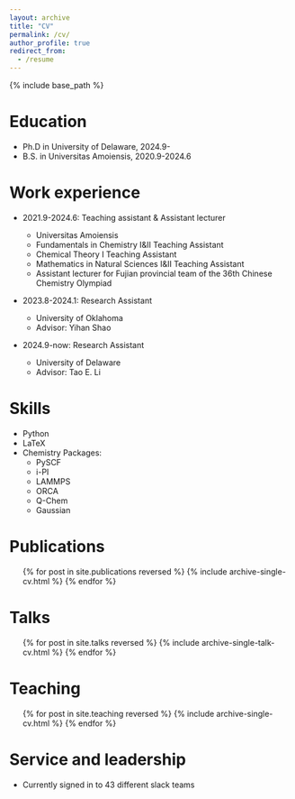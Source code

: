 ```yaml
---
layout: archive
title: "CV"
permalink: /cv/
author_profile: true
redirect_from:
  - /resume
---
```


{% include base_path %}

Education
======
* Ph.D in University of Delaware, 2024.9-
* B.S. in Universitas Amoiensis, 2020.9-2024.6

Work experience
======
* 2021.9-2024.6: Teaching assistant & Assistant lecturer
  * Universitas Amoiensis
  * Fundamentals in Chemistry I&II Teaching Assistant
  * Chemical Theory I Teaching Assistant
  * Mathematics in Natural Sciences I&II Teaching Assistant
  * Assistant lecturer for Fujian provincial team of the 36th Chinese Chemistry Olympiad

* 2023.8-2024.1: Research Assistant
  * University of Oklahoma
  * Advisor: Yihan Shao

* 2024.9-now: Research Assistant
  * University of Delaware
  * Advisor: Tao E. Li
  
Skills
======
* Python 
* LaTeX
* Chemistry Packages:
  * PySCF
  * i-PI
  * LAMMPS
  * ORCA
  * Q-Chem
  * Gaussian

Publications
======
  <ul>{% for post in site.publications reversed %}
    {% include archive-single-cv.html %}
  {% endfor %}</ul>
  
Talks
======
  <ul>{% for post in site.talks reversed %}
    {% include archive-single-talk-cv.html  %}
  {% endfor %}</ul>
  
Teaching
======
  <ul>{% for post in site.teaching reversed %}
    {% include archive-single-cv.html %}
  {% endfor %}</ul>
  
Service and leadership
======
* Currently signed in to 43 different slack teams
